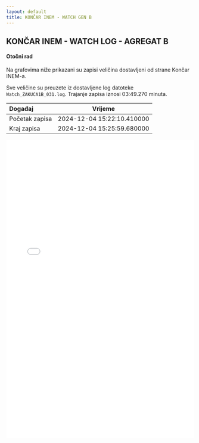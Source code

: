 ```yaml
---
layout: default
title: KONČAR INEM - WATCH GEN B
---
```


## KONČAR INEM - WATCH LOG - AGREGAT B 

#### Otočni rad

Na grafovima niže prikazani su zapisi veličina dostavljeni od strane Končar INEM-a. 

Sve veličine su preuzete iz dostavljene log datoteke `Watch_ZAKUCA1B_031.log`.
Trajanje zapisa iznosi 03:49.270 minuta.


| Događaj        |      Vrijeme                |
| :------------  | :-------------------------: |
| Početak zapisa | 2024-12-04 15:22:10.410000  |
| Kraj zapisa    | 2024-12-04 15:25:59.680000  |
                               

<div class="wide-graph">
    <iframe src="{{ site.baseurl }}/uzbuda/watch/or/watch_zakuca1b_031.html" width="100%" height="800px" frameborder="0"></iframe>
</div>